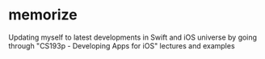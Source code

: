 # memorize
Updating myself to latest developments in Swift and iOS universe by going through "CS193p - Developing Apps for iOS" lectures and examples
